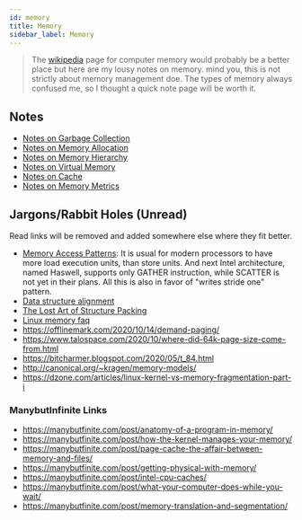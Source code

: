 ```yaml
---
id: memory
title: Memory
sidebar_label: Memory
---
```


> The [wikipedia](https://en.wikipedia.org/wiki/Computer_memory) page for computer memory would probably be a better place but here are my lousy notes on memory. mind you, this is not strictly about memory management doe. The types of memory always confused me, so I thought a quick note page will be worth it.

## Notes

- [Notes on Garbage Collection](/docs/notes/study/memory/gc)
- [Notes on Memory Allocation](/docs/notes/study/memory/alloc)
- [Notes on Memory Hierarchy](/docs/notes/study/memory/mem_hie)
- [Notes on Virtual Memory](/docs/notes/study/memory/vm)
- [Notes on Cache](/docs/notes/study/memory/cache)
- [Notes on Memory Metrics](/docs/notes/study/memory/mem_metrics)

## Jargons/Rabbit Holes (Unread)

Read links will be removed and added somewhere else where they fit better.

- [Memory Access Patterns](https://en.wikipedia.org/wiki/Memory_access_pattern): It is usual for modern processors to have more load execution units, than store units. And next Intel architecture, named Haswell, supports only GATHER instruction, while SCATTER is not yet in their plans. All this is also in favor of "writes stride one" pattern.
- [Data structure alignment](https://en.wikipedia.org/wiki/Data_structure_alignment)
- [The Lost Art of Structure Packing](http://www.catb.org/esr/structure-packing/)
- [Linux memory faq](http://landley.net/writing/memory-faq.txt)
- https://offlinemark.com/2020/10/14/demand-paging/
- https://www.talospace.com/2020/10/where-did-64k-page-size-come-from.html
- https://bitcharmer.blogspot.com/2020/05/t_84.html
- http://canonical.org/~kragen/memory-models/
- https://dzone.com/articles/linux-kernel-vs-memory-fragmentation-part-i

### ManybutInfinite Links
- https://manybutfinite.com/post/anatomy-of-a-program-in-memory/
- https://manybutfinite.com/post/how-the-kernel-manages-your-memory/
- https://manybutfinite.com/post/page-cache-the-affair-between-memory-and-files/
- https://manybutfinite.com/post/getting-physical-with-memory/
- https://manybutfinite.com/post/intel-cpu-caches/
- https://manybutfinite.com/post/what-your-computer-does-while-you-wait/
- https://manybutfinite.com/post/memory-translation-and-segmentation/
